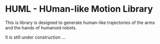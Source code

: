 # HUML - HUman-like Motion Library
This is library is designed to generate human-like trajectories of the arms and the hands of humanoid robots.

It is still under construction ...  
